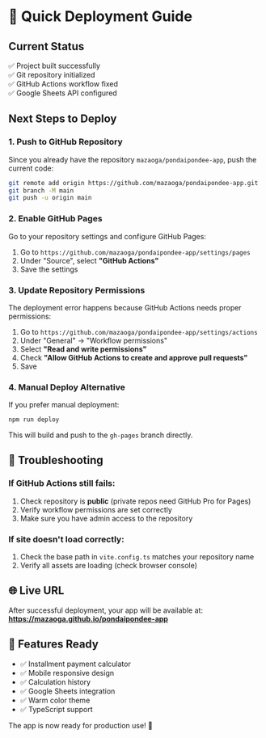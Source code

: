 # 🚀 Quick Deployment Guide

## Current Status
✅ Project built successfully  
✅ Git repository initialized  
✅ GitHub Actions workflow fixed  
✅ Google Sheets API configured  

## Next Steps to Deploy

### 1. Push to GitHub Repository
Since you already have the repository `mazaoga/pondaipondee-app`, push the current code:

```bash
git remote add origin https://github.com/mazaoga/pondaipondee-app.git
git branch -M main
git push -u origin main
```

### 2. Enable GitHub Pages
Go to your repository settings and configure GitHub Pages:

1. Go to `https://github.com/mazaoga/pondaipondee-app/settings/pages`
2. Under "Source", select **"GitHub Actions"**
3. Save the settings

### 3. Update Repository Permissions
The deployment error happens because GitHub Actions needs proper permissions:

1. Go to `https://github.com/mazaoga/pondaipondee-app/settings/actions`
2. Under "General" → "Workflow permissions"
3. Select **"Read and write permissions"**
4. Check **"Allow GitHub Actions to create and approve pull requests"**
5. Save

### 4. Manual Deploy Alternative
If you prefer manual deployment:

```bash
npm run deploy
```

This will build and push to the `gh-pages` branch directly.

## 🔧 Troubleshooting

### If GitHub Actions still fails:
1. Check repository is **public** (private repos need GitHub Pro for Pages)
2. Verify workflow permissions are set correctly
3. Make sure you have admin access to the repository

### If site doesn't load correctly:
1. Check the base path in `vite.config.ts` matches your repository name
2. Verify all assets are loading (check browser console)

## 🌐 Live URL
After successful deployment, your app will be available at:
**https://mazaoga.github.io/pondaipondee-app**

## 📱 Features Ready
- ✅ Installment payment calculator
- ✅ Mobile responsive design  
- ✅ Calculation history
- ✅ Google Sheets integration
- ✅ Warm color theme
- ✅ TypeScript support

The app is now ready for production use! 🎉
